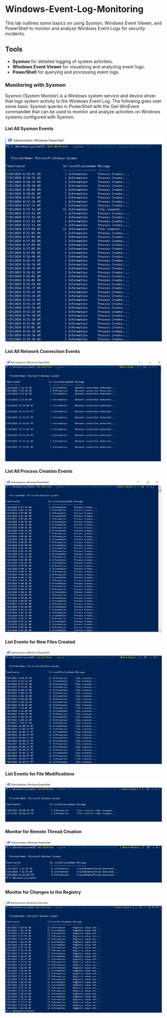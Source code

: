 # Windows-Event-Log-Monitoring

This lab outlines some basics on using Sysmon, Windows Event Viewer, and PowerShell to monitor and analyze Windows Event Logs for security incidents. 

## Tools
- **Sysmon** for detailed logging of system activities.
- **Windows Event Viewer** for visualizing and analyzing event logs.
- **PowerShell** for querying and processing event logs.

### Monitoring with Sysmon

Sysmon (System Monitor) is a Windows system service and device driver that logs system activity to the Windows Event Log. The following goes over some basic Sysmon queries in PowerShell with the Get-WinEvent commandlet that 
can be used to monitor and analyze activities on Windows systems configured with Sysmon. 


#### List All Sysmon Events
![List All Sysmon Events.PNG](Images/List%20All%20Sysmon%20Events.PNG)

#### List All Network Connection Events

![List all network connection events.PNG](Images/List%20all%20network%20connection%20events.PNG)

#### List All Process Creation Events

![List all process creation events.PNG](Images/List%20all%20process%20creation%20events.PNG)

#### List Events for New Files Created

![List new files created.PNG](Images/List%20new%20files%20created.PNG)

#### List Events for File Modifications

![List events for file modifications.PNG](Images/List%20events%20for%20file%20modifications.PNG)

#### Monitor for Remote Thread Creation

![Monitor for Remote Thread Creation.PNG](Images/Monitor%20for%20Remote%20Thread%20Creation.PNG)

#### Monitor for Changes to the Registry

![Monitor for changes to the registry.PNG](Images/Monitor%20for%20changes%20to%20the%20registry.PNG)



